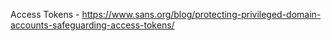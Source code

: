 Access Tokens - https://www.sans.org/blog/protecting-privileged-domain-accounts-safeguarding-access-tokens/
